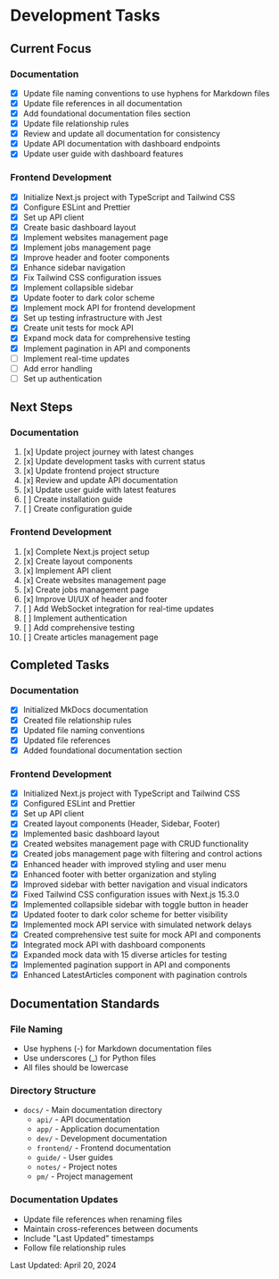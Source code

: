 # Development Tasks

## Current Focus

### Documentation
- [x] Update file naming conventions to use hyphens for Markdown files
- [x] Update file references in all documentation
- [x] Add foundational documentation files section
- [x] Update file relationship rules
- [x] Review and update all documentation for consistency
- [x] Update API documentation with dashboard endpoints
- [x] Update user guide with dashboard features

### Frontend Development
- [x] Initialize Next.js project with TypeScript and Tailwind CSS
- [x] Configure ESLint and Prettier
- [x] Set up API client
- [x] Create basic dashboard layout
- [x] Implement websites management page
- [x] Implement jobs management page
- [x] Improve header and footer components
- [x] Enhance sidebar navigation
- [x] Fix Tailwind CSS configuration issues
- [x] Implement collapsible sidebar
- [x] Update footer to dark color scheme
- [x] Implement mock API for frontend development
- [x] Set up testing infrastructure with Jest
- [x] Create unit tests for mock API
- [x] Expand mock data for comprehensive testing
- [x] Implement pagination in API and components
- [ ] Implement real-time updates
- [ ] Add error handling
- [ ] Set up authentication

## Next Steps

### Documentation
1. [x] Update project journey with latest changes
2. [x] Update development tasks with current status
3. [x] Update frontend project structure
4. [x] Review and update API documentation
5. [x] Update user guide with latest features
6. [ ] Create installation guide
7. [ ] Create configuration guide

### Frontend Development
1. [x] Complete Next.js project setup
2. [x] Create layout components
3. [x] Implement API client
4. [x] Create websites management page
5. [x] Create jobs management page
6. [x] Improve UI/UX of header and footer
7. [ ] Add WebSocket integration for real-time updates
8. [ ] Implement authentication
9. [ ] Add comprehensive testing
10. [ ] Create articles management page

## Completed Tasks

### Documentation
- [x] Initialized MkDocs documentation
- [x] Created file relationship rules
- [x] Updated file naming conventions
- [x] Updated file references
- [x] Added foundational documentation section

### Frontend Development
- [x] Initialized Next.js project with TypeScript and Tailwind CSS
- [x] Configured ESLint and Prettier
- [x] Set up API client
- [x] Created layout components (Header, Sidebar, Footer)
- [x] Implemented basic dashboard layout
- [x] Created websites management page with CRUD functionality
- [x] Created jobs management page with filtering and control actions
- [x] Enhanced header with improved styling and user menu
- [x] Enhanced footer with better organization and styling
- [x] Improved sidebar with better navigation and visual indicators
- [x] Fixed Tailwind CSS configuration issues with Next.js 15.3.0
- [x] Implemented collapsible sidebar with toggle button in header
- [x] Updated footer to dark color scheme for better visibility
- [x] Implemented mock API service with simulated network delays
- [x] Created comprehensive test suite for mock API and components
- [x] Integrated mock API with dashboard components
- [x] Expanded mock data with 15 diverse articles for testing
- [x] Implemented pagination support in API and components
- [x] Enhanced LatestArticles component with pagination controls

## Documentation Standards

### File Naming
- Use hyphens (-) for Markdown documentation files
- Use underscores (_) for Python files
- All files should be lowercase

### Directory Structure
- `docs/` - Main documentation directory
  - `api/` - API documentation
  - `app/` - Application documentation
  - `dev/` - Development documentation
  - `frontend/` - Frontend documentation
  - `guide/` - User guides
  - `notes/` - Project notes
  - `pm/` - Project management

### Documentation Updates
- Update file references when renaming files
- Maintain cross-references between documents
- Include "Last Updated" timestamps
- Follow file relationship rules

Last Updated: April 20, 2024